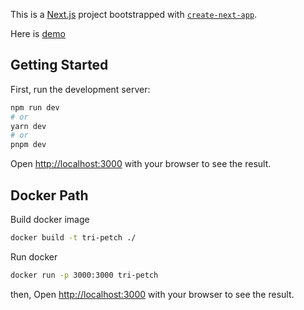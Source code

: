 This is a [Next.js](https://nextjs.org/) project bootstrapped with [`create-next-app`](https://github.com/vercel/next.js/tree/canary/packages/create-next-app).

Here is [demo](https://tri-petch-gamma.vercel.app/)

## Getting Started

First, run the development server:

```bash
npm run dev
# or
yarn dev
# or
pnpm dev
```

Open [http://localhost:3000](http://localhost:3000) with your browser to see the result.


## Docker Path

Build docker image

```bash
docker build -t tri-petch ./
```

Run docker

```bash
docker run -p 3000:3000 tri-petch
```

then, Open [http://localhost:3000](http://localhost:3000) with your browser to see the result.
